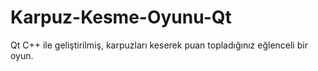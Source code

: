 # Karpuz-Kesme-Oyunu-Qt
Qt C++ ile geliştirilmiş, karpuzları keserek puan topladığınız eğlenceli bir oyun.
